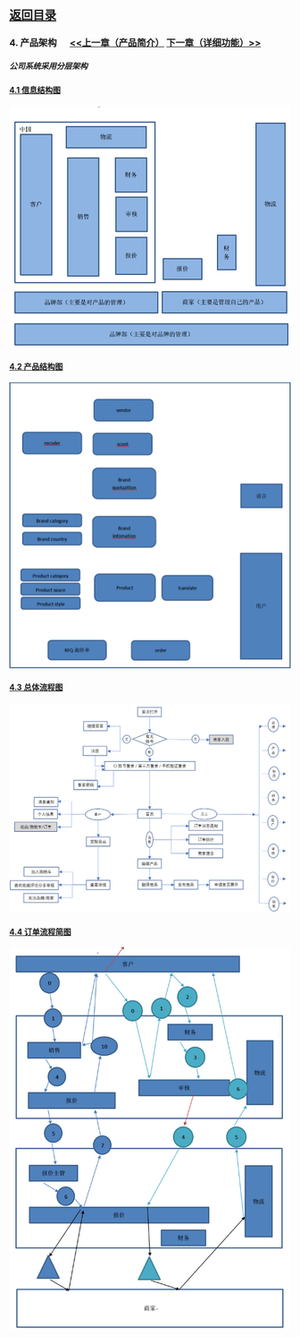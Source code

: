 ## [返回目录](../readme.md)  

### 4. 产品架构  &nbsp;&nbsp;&nbsp;&nbsp; [<<上一章（产品简介）](./3_Description.md) [下一章（详细功能）>>](./5_Function.md)
##### 公司系统采用分层架构

#### [4.1 信息结构图](./4_Z1.md)
  ![信息机构图](./4_Img/1.jpg)
#### [4.2 产品结构图](./4_Z2.md)
  ![产品结构图](./4_Img/2.jpg)
#### [4.3 总体流程图](./4_Img/3.jpg)
  ![总体流程图](./4_Img/3.jpg)
#### [4.4 订单流程简图](./4_Img/4.jpg)
  ![订单流程简图](./4_Img/4.jpg)
